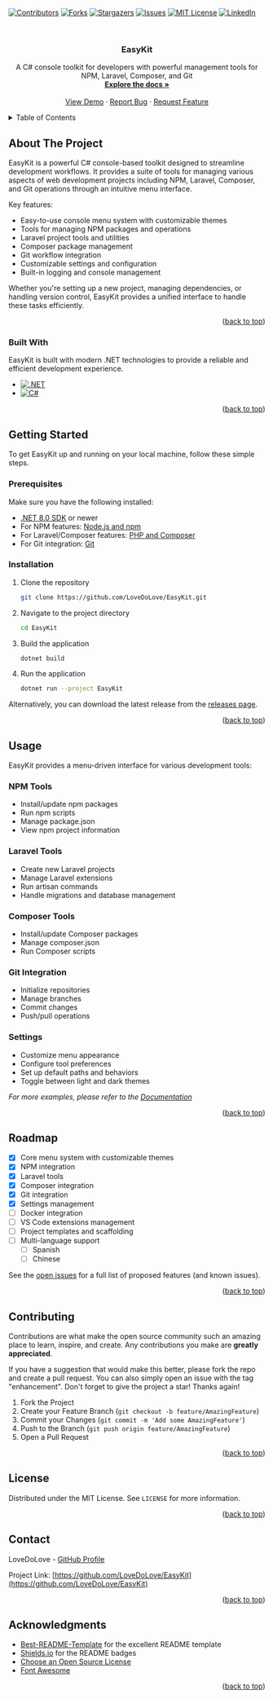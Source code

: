 <!-- Improved compatibility of back to top link: See: https://github.com/othneildrew/Best-README-Template/pull/73 -->
<a id="readme-top"></a>

<!-- PROJECT SHIELDS -->
[![Contributors][contributors-shield]][contributors-url]
[![Forks][forks-shield]][forks-url]
[![Stargazers][stars-shield]][stars-url]
[![Issues][issues-shield]][issues-url]
[![MIT License][license-shield]][license-url]
[![LinkedIn][linkedin-shield]][linkedin-url]

<!-- PROJECT LOGO -->
<br />
<div align="center">
  <h3 align="center">EasyKit</h3>

  <p align="center">
    A C# console toolkit for developers with powerful management tools for NPM, Laravel, Composer, and Git
    <br />
    <a href="https://github.com/LoveDoLove/EasyKit"><strong>Explore the docs »</strong></a>
    <br />
    <br />
    <a href="https://github.com/LoveDoLove/EasyKit">View Demo</a>
    ·
    <a href="https://github.com/LoveDoLove/EasyKit/issues">Report Bug</a>
    ·
    <a href="https://github.com/LoveDoLove/EasyKit/issues">Request Feature</a>
  </p>
</div>

<!-- TABLE OF CONTENTS -->
<details>
  <summary>Table of Contents</summary>
  <ol>
    <li>
      <a href="#about-the-project">About The Project</a>
      <ul>
        <li><a href="#built-with">Built With</a></li>
      </ul>
    </li>
    <li>
      <a href="#getting-started">Getting Started</a>
      <ul>
        <li><a href="#prerequisites">Prerequisites</a></li>
        <li><a href="#installation">Installation</a></li>
      </ul>
    </li>
    <li><a href="#usage">Usage</a></li>
    <li><a href="#roadmap">Roadmap</a></li>
    <li><a href="#contributing">Contributing</a></li>
    <li><a href="#license">License</a></li>
    <li><a href="#contact">Contact</a></li>
    <li><a href="#acknowledgments">Acknowledgments</a></li>
  </ol>
</details>

<!-- ABOUT THE PROJECT -->
## About The Project

EasyKit is a powerful C# console-based toolkit designed to streamline development workflows. It provides a suite of tools for managing various aspects of web development projects including NPM, Laravel, Composer, and Git operations through an intuitive menu interface.

Key features:
* Easy-to-use console menu system with customizable themes
* Tools for managing NPM packages and operations
* Laravel project tools and utilities
* Composer package management
* Git workflow integration
* Customizable settings and configuration
* Built-in logging and console management

Whether you're setting up a new project, managing dependencies, or handling version control, EasyKit provides a unified interface to handle these tasks efficiently.

<p align="right">(<a href="#readme-top">back to top</a>)</p>

### Built With

EasyKit is built with modern .NET technologies to provide a reliable and efficient development experience.

* [![.NET][DotNet-badge]][DotNet-url]
* [![C#][CSharp-badge]][CSharp-url]

<p align="right">(<a href="#readme-top">back to top</a>)</p>

<!-- GETTING STARTED -->
## Getting Started

To get EasyKit up and running on your local machine, follow these simple steps.

### Prerequisites

Make sure you have the following installed:
* [.NET 8.0 SDK](https://dotnet.microsoft.com/download/dotnet/8.0) or newer
* For NPM features: [Node.js and npm](https://nodejs.org/)
* For Laravel/Composer features: [PHP and Composer](https://getcomposer.org/)
* For Git integration: [Git](https://git-scm.com/)

### Installation

1. Clone the repository
   ```sh
   git clone https://github.com/LoveDoLove/EasyKit.git
   ```
2. Navigate to the project directory
   ```sh
   cd EasyKit
   ```
3. Build the application
   ```sh
   dotnet build
   ```
4. Run the application
   ```sh
   dotnet run --project EasyKit
   ```

Alternatively, you can download the latest release from the [releases page](https://github.com/LoveDoLove/EasyKit/releases).

<p align="right">(<a href="#readme-top">back to top</a>)</p>

<!-- USAGE EXAMPLES -->
## Usage

EasyKit provides a menu-driven interface for various development tools:

### NPM Tools
* Install/update npm packages
* Run npm scripts
* Manage package.json
* View npm project information

### Laravel Tools
* Create new Laravel projects
* Manage Laravel extensions
* Run artisan commands
* Handle migrations and database management

### Composer Tools
* Install/update Composer packages
* Manage composer.json
* Run Composer scripts

### Git Integration
* Initialize repositories
* Manage branches
* Commit changes
* Push/pull operations

### Settings
* Customize menu appearance
* Configure tool preferences
* Set up default paths and behaviors
* Toggle between light and dark themes

_For more examples, please refer to the [Documentation](https://github.com/LoveDoLove/EasyKit/wiki)_

<p align="right">(<a href="#readme-top">back to top</a>)</p>

<!-- ROADMAP -->
## Roadmap

- [x] Core menu system with customizable themes
- [x] NPM integration
- [x] Laravel tools
- [x] Composer integration
- [x] Git integration
- [x] Settings management
- [ ] Docker integration
- [ ] VS Code extensions management
- [ ] Project templates and scaffolding
- [ ] Multi-language support
    - [ ] Spanish
    - [ ] Chinese

See the [open issues](https://github.com/LoveDoLove/EasyKit/issues) for a full list of proposed features (and known issues).

<p align="right">(<a href="#readme-top">back to top</a>)</p>

<!-- CONTRIBUTING -->
## Contributing

Contributions are what make the open source community such an amazing place to learn, inspire, and create. Any contributions you make are **greatly appreciated**.

If you have a suggestion that would make this better, please fork the repo and create a pull request. You can also simply open an issue with the tag "enhancement".
Don't forget to give the project a star! Thanks again!

1. Fork the Project
2. Create your Feature Branch (`git checkout -b feature/AmazingFeature`)
3. Commit your Changes (`git commit -m 'Add some AmazingFeature'`)
4. Push to the Branch (`git push origin feature/AmazingFeature`)
5. Open a Pull Request

<p align="right">(<a href="#readme-top">back to top</a>)</p>

<!-- LICENSE -->
## License

Distributed under the MIT License. See `LICENSE` for more information.

<p align="right">(<a href="#readme-top">back to top</a>)</p>

<!-- CONTACT -->
## Contact

LoveDoLove - [GitHub Profile](https://github.com/LoveDoLove)

Project Link: [https://github.com/LoveDoLove/EasyKit](https://github.com/LoveDoLove/EasyKit)

<p align="right">(<a href="#readme-top">back to top</a>)</p>

<!-- ACKNOWLEDGMENTS -->
## Acknowledgments

* [Best-README-Template](https://github.com/othneildrew/Best-README-Template) for the excellent README template
* [Shields.io](https://shields.io) for the README badges
* [Choose an Open Source License](https://choosealicense.com)
* [Font Awesome](https://fontawesome.com)

<p align="right">(<a href="#readme-top">back to top</a>)</p>

<!-- MARKDOWN LINKS & IMAGES -->
<!-- https://www.markdownguide.org/basic-syntax/#reference-style-links -->
[contributors-shield]: https://img.shields.io/github/contributors/LoveDoLove/EasyKit.svg?style=for-the-badge
[contributors-url]: https://github.com/LoveDoLove/EasyKit/graphs/contributors
[forks-shield]: https://img.shields.io/github/forks/LoveDoLove/EasyKit.svg?style=for-the-badge
[forks-url]: https://github.com/LoveDoLove/EasyKit/network/members
[stars-shield]: https://img.shields.io/github/stars/LoveDoLove/EasyKit.svg?style=for-the-badge
[stars-url]: https://github.com/LoveDoLove/EasyKit/stargazers
[issues-shield]: https://img.shields.io/github/issues/LoveDoLove/EasyKit.svg?style=for-the-badge
[issues-url]: https://github.com/LoveDoLove/EasyKit/issues
[license-shield]: https://img.shields.io/github/license/LoveDoLove/EasyKit.svg?style=for-the-badge
[license-url]: https://github.com/LoveDoLove/EasyKit/blob/master/LICENSE
[linkedin-shield]: https://img.shields.io/badge/-LinkedIn-black.svg?style=for-the-badge&logo=linkedin&colorB=555
[linkedin-url]: https://linkedin.com/in/lovedolove
[DotNet-badge]: https://img.shields.io/badge/.NET-5C2D91?style=for-the-badge&logo=.net&logoColor=white
[DotNet-url]: https://dotnet.microsoft.com/
[CSharp-badge]: https://img.shields.io/badge/C%23-239120?style=for-the-badge&logo=c-sharp&logoColor=white
[CSharp-url]: https://docs.microsoft.com/en-us/dotnet/csharp/

